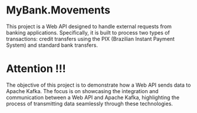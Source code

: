 # MyBank.Movements

This project is a Web API designed to handle external requests from banking applications. Specifically, it is built to process two types of transactions: credit transfers using the PIX (Brazilian Instant Payment System) and standard bank transfers.

# Attention !!!

The objective of this project is to demonstrate how a Web API sends data to Apache Kafka. The focus is on showcasing the integration and communication between a Web API and Apache Kafka, highlighting the process of transmitting data seamlessly through these technologies.



